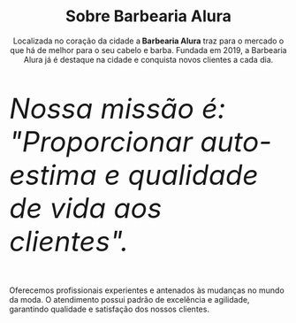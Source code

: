 <!DOCTYPE html>
<html lang="pt-br">
  <head>
  <meta charset="UTF-8">
  <title>Barbearia Alura</title>
  </head>
  <body>
  <h1 style="text-align: center;">Sobre Barbearia Alura</h1>


  <p style="text-align: center;">Localizada no coração da cidade a<strong> Barbearia Alura</strong> traz para o mercado o que há de melhor para o seu cabelo e barba.     Fundada em 2019, a Barbearia Alura já é destaque na cidade e conquista novos clientes a cada dia.</p>

  <p style="font-size: 50px"><em>Nossa missão é: "Proporcionar auto-estima e qualidade de vida aos clientes".</em></p>

  Oferecemos profissionais experientes e antenados às mudanças no mundo da moda. O atendimento possui padrão de excelência e agilidade,       garantindo qualidade e satisfação dos nossos clientes.</p>
  </body>
<html>
